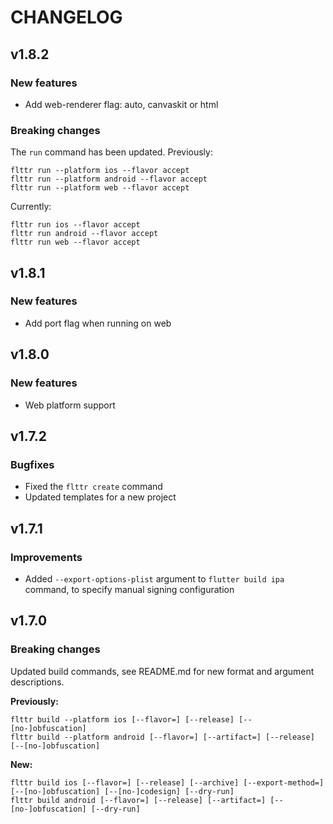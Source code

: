 # CHANGELOG

## v1.8.2

### New features
- Add web-renderer flag: auto, canvaskit or html


### Breaking changes 
The `run` command has been updated. Previously:

```shell
flttr run --platform ios --flavor accept
flttr run --platform android --flavor accept
flttr run --platform web --flavor accept
```

Currently:

```shell
flttr run ios --flavor accept
flttr run android --flavor accept
flttr run web --flavor accept
```

## v1.8.1

### New features
- Add port flag when running on web

## v1.8.0

### New features
- Web platform support

## v1.7.2

### Bugfixes
- Fixed the `flttr create` command
- Updated templates for a new project

## v1.7.1

### Improvements
- Added `--export-options-plist` argument to `flutter build ipa` command, to specify manual signing configuration

## v1.7.0

### Breaking changes
Updated build commands, see README.md for new format and argument descriptions. 

**Previously:**
```
flttr build --platform ios [--flavor=] [--release] [--[no-]obfuscation]
flttr build --platform android [--flavor=] [--artifact=] [--release] [--[no-]obfuscation]
```

**New:**
```
flttr build ios [--flavor=] [--release] [--archive] [--export-method=] [--[no-]obfuscation] [--[no-]codesign] [--dry-run]
flttr build android [--flavor=] [--release] [--artifact=] [--[no-]obfuscation] [--dry-run]
```
